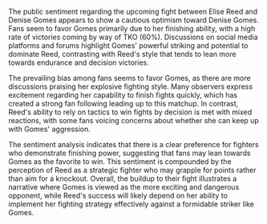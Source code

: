 The public sentiment regarding the upcoming fight between Elise Reed and Denise Gomes appears to show a cautious optimism toward Denise Gomes. Fans seem to favor Gomes primarily due to her finishing ability, with a high rate of victories coming by way of TKO (60%). Discussions on social media platforms and forums highlight Gomes' powerful striking and potential to dominate Reed, contrasting with Reed's style that tends to lean more towards endurance and decision victories. 

The prevailing bias among fans seems to favor Gomes, as there are more discussions praising her explosive fighting style. Many observers express excitement regarding her capability to finish fights quickly, which has created a strong fan following leading up to this matchup. In contrast, Reed's ability to rely on tactics to win fights by decision is met with mixed reactions, with some fans voicing concerns about whether she can keep up with Gomes' aggression.

The sentiment analysis indicates that there is a clear preference for fighters who demonstrate finishing power, suggesting that fans may lean towards Gomes as the favorite to win. This sentiment is compounded by the perception of Reed as a strategic fighter who may grapple for points rather than aim for a knockout. Overall, the buildup to their fight illustrates a narrative where Gomes is viewed as the more exciting and dangerous opponent, while Reed's success will likely depend on her ability to implement her fighting strategy effectively against a formidable striker like Gomes.